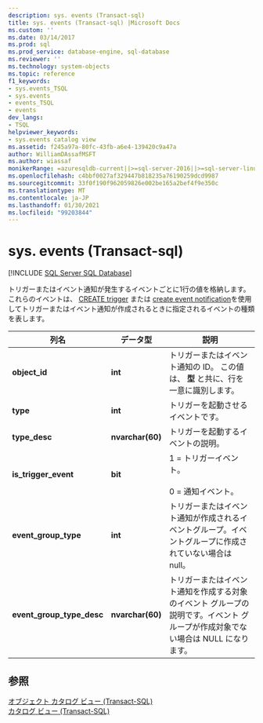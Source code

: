```yaml
---
description: sys. events (Transact-sql)
title: sys. events (Transact-sql) |Microsoft Docs
ms.custom: ''
ms.date: 03/14/2017
ms.prod: sql
ms.prod_service: database-engine, sql-database
ms.reviewer: ''
ms.technology: system-objects
ms.topic: reference
f1_keywords:
- sys.events_TSQL
- sys.events
- events_TSQL
- events
dev_langs:
- TSQL
helpviewer_keywords:
- sys.events catalog view
ms.assetid: f245a97a-80fc-43fb-a6e4-139420c9a47a
author: WilliamDAssafMSFT
ms.author: wiassaf
monikerRange: =azuresqldb-current||>=sql-server-2016||>=sql-server-linux-2017||=azuresqldb-mi-current
ms.openlocfilehash: c4bbf0027af329447b818235a76190259dcd9987
ms.sourcegitcommit: 33f0f190f962059826e002be165a2bef4f9e350c
ms.translationtype: MT
ms.contentlocale: ja-JP
ms.lasthandoff: 01/30/2021
ms.locfileid: "99203844"
---
```

# <a name="sysevents-transact-sql"></a>sys. events (Transact-sql)
[!INCLUDE [SQL Server SQL Database](../../includes/applies-to-version/sql-asdb.md)]

  トリガーまたはイベント通知が発生するイベントごとに1行の値を格納します。 これらのイベントは、 [CREATE trigger](../../t-sql/statements/create-trigger-transact-sql.md) または [create event notification](../../t-sql/statements/create-event-notification-transact-sql.md)を使用してトリガーまたはイベント通知が作成されるときに指定されるイベントの種類を表します。  
  
|列名|データ型|説明|  
|-----------------|---------------|-----------------|  
|**object_id**|**int**|トリガーまたはイベント通知の ID。 この値は、 **型** と共に、行を一意に識別します。|  
|**type**|**int**|トリガーを起動させるイベントです。|  
|**type_desc**|**nvarchar(60)**|トリガーを起動するイベントの説明。|  
|**is_trigger_event**|**bit**|1 = トリガーイベント。<br /><br /> 0 = 通知イベント。|  
|**event_group_type**|**int**|トリガーまたはイベント通知が作成されるイベントグループ。イベントグループに作成されていない場合は null。|  
|**event_group_type_desc**|**nvarchar(60)**|トリガーまたはイベント通知を作成する対象のイベント グループの説明です。イベント グループが作成対象でない場合は NULL になります。|  
  
## <a name="see-also"></a>参照  
 [オブジェクト カタログ ビュー &#40;Transact-SQL&#41;](../../relational-databases/system-catalog-views/object-catalog-views-transact-sql.md)   
 [カタログ ビュー &#40;Transact-SQL&#41;](../../relational-databases/system-catalog-views/catalog-views-transact-sql.md)  
  
  
